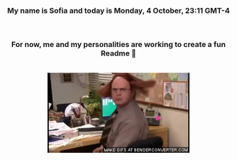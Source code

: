 


<div align="center">
<h3 >My name is Sofia and today is Monday, 4 October, 23:11 GMT-4</h3><br>
<h3 >For now, me and my personalities are working to create a fun Readme 👋
</h3><br>
<img src='img/dwight.gif' alt='working...'/>
</div>
